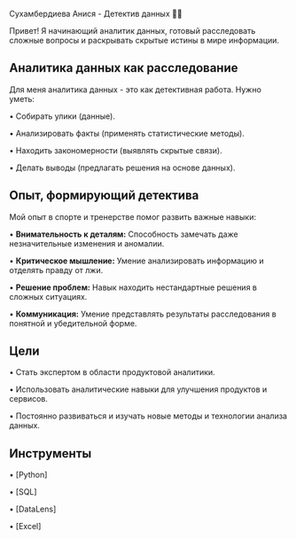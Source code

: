 Сухамбердиева Анися - Детектив данных 🕵️‍♀️

Привет! Я начинающий аналитик данных, готовый расследовать сложные вопросы и раскрывать скрытые истины в мире информации.

## Аналитика данных как расследование

Для меня аналитика данных - это как детективная работа. Нужно уметь:

•   Собирать улики (данные).

•   Анализировать факты (применять статистические методы).

•   Находить закономерности (выявлять скрытые связи).

•   Делать выводы (предлагать решения на основе данных).

## Опыт, формирующий детектива

Мой опыт в спорте и тренерстве помог развить важные навыки:

•   **Внимательность к деталям:** Способность замечать даже незначительные изменения и аномалии.

•   **Критическое мышление:** Умение анализировать информацию и отделять правду от лжи.

•   **Решение проблем:** Навык находить нестандартные решения в сложных ситуациях.

•   **Коммуникация:** Умение представлять результаты расследования в понятной и убедительной форме.

## Цели

•   Стать экспертом в области продуктовой аналитики.

•   Использовать аналитические навыки для улучшения продуктов и сервисов.

•   Постоянно развиваться и изучать новые методы и технологии анализа данных.


## Инструменты

•   [Python]

•   [SQL]

•   [DataLens]

•   [Excel]
